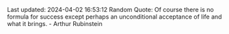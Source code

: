 Last updated: 2024-04-02 16:53:12
Random Quote: Of course there is no formula for success except perhaps an unconditional acceptance of life and what it brings. - Arthur Rubinstein